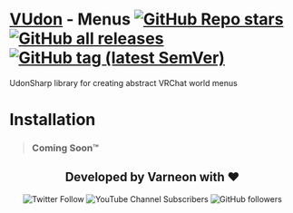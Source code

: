 <div>

# [VUdon](https://github.com/Varneon/VUdon) - Menus [![GitHub Repo stars](https://img.shields.io/github/stars/Varneon/VUdon-Menus?style=flat&label=Stars)](https://github.com/Varneon/VUdon-Menus/stargazers) [![GitHub all releases](https://img.shields.io/github/downloads/Varneon/VUdon-Menus/total?color=blue&label=Downloads&style=flat)](https://github.com/Varneon/VUdon-Menus/releases) [![GitHub tag (latest SemVer)](https://img.shields.io/github/v/tag/Varneon/VUdon-Menus?color=blue&label=Release&sort=semver&style=flat)](https://github.com/Varneon/VUdon-Menus/releases/latest)

</div>

UdonSharp library for creating abstract VRChat world menus

# Installation

> ### Coming Soon™

<div align="center">

## Developed by Varneon with :hearts:

![Twitter Follow](https://img.shields.io/twitter/follow/Varneon?color=%231c9cea&label=%40Varneon&logo=Twitter&style=for-the-badge)
![YouTube Channel Subscribers](https://img.shields.io/youtube/channel/subscribers/UCKTxeXy7gyaxr-YA9qGWOYg?color=%23FF0000&label=Varneon&logo=YouTube&style=for-the-badge)
![GitHub followers](https://img.shields.io/github/followers/Varneon?color=%23303030&label=Varneon&logo=GitHub&style=for-the-badge)

</div>
